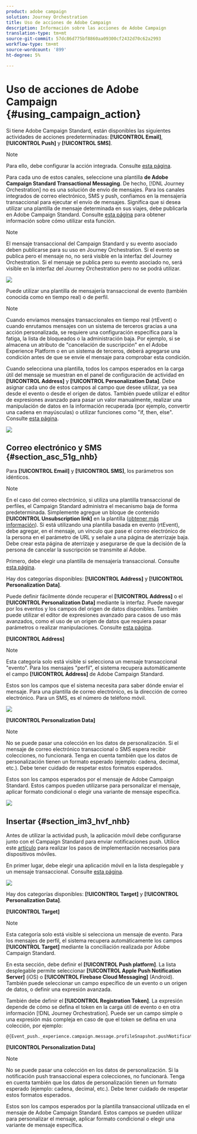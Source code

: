 ```yaml
---
product: adobe campaign
solution: Journey Orchestration
title: Uso de acciones de Adobe Campaign
description: Información sobre las acciones de Adobe Campaign
translation-type: tm+mt
source-git-commit: 57dc86d775bf8860aa09300cf2432d70c62a2993
workflow-type: tm+mt
source-wordcount: '899'
ht-degree: 5%

---
```



# Uso de acciones de Adobe Campaign {#using_campaign_action}

Si tiene Adobe Campaign Standard, están disponibles las siguientes actividades de acciones predeterminadas: **[!UICONTROL Email]**, **[!UICONTROL Push]** y **[!UICONTROL SMS]**.

>[!NOTE]
>
>Para ello, debe configurar la acción integrada. Consulte [esta página](../action/working-with-adobe-campaign.md).

Para cada uno de estos canales, seleccione una plantilla **de Adobe Campaign Standard Transactional Messaging**. De hecho, [!DNL Journey Orchestration] no es una solución de envío de mensajes. Para los canales integrados de correo electrónico, SMS y push, confiamos en la mensajería transaccional para ejecutar el envío de mensajes. Significa que si desea utilizar una plantilla de mensaje determinada en sus viajes, debe publicarla en Adobe Campaign Standard. Consulte [esta página](https://docs.adobe.com/content/help/es-ES/campaign-standard/using/communication-channels/transactional-messaging/about-transactional-messaging.translate.html) para obtener información sobre cómo utilizar esta función.

>[!NOTE]
>
>El mensaje transaccional del Campaign Standard y su evento asociado deben publicarse para su uso en Journey Orchestration. Si el evento se publica pero el mensaje no, no será visible en la interfaz del Journey Orchestration. Si el mensaje se publica pero su evento asociado no, será visible en la interfaz del Journey Orchestration pero no se podrá utilizar.

![](../assets/journey59.png)

Puede utilizar una plantilla de mensajería transaccional de evento (también conocida como en tiempo real) o de perfil.

>[!NOTE]
>
>Cuando enviamos mensajes transaccionales en tiempo real (rtEvent) o cuando enrutamos mensajes con un sistema de terceros gracias a una acción personalizada, se requiere una configuración específica para la fatiga, la lista de bloqueados o la administración baja. Por ejemplo, si se almacena un atributo de &quot;cancelación de suscripción&quot; en el Adobe Experience Platform o en un sistema de terceros, deberá agregarse una condición antes de que se envíe el mensaje para comprobar esta condición.

Cuando selecciona una plantilla, todos los campos esperados en la carga útil del mensaje se muestran en el panel de configuración de actividad en **[!UICONTROL Address]** y **[!UICONTROL Personalization Data]**. Debe asignar cada uno de estos campos al campo que desee utilizar, ya sea desde el evento o desde el origen de datos. También puede utilizar el editor de expresiones avanzado para pasar un valor manualmente, realizar una manipulación de datos en la información recuperada (por ejemplo, convertir una cadena en mayúsculas) o utilizar funciones como &quot;if, then, else&quot;. Consulte [esta página](../expression/expressionadvanced.md).

![](../assets/journey60.png)

## Correo electrónico y SMS {#section_asc_51g_nhb}

Para **[!UICONTROL Email]** y **[!UICONTROL SMS]**, los parámetros son idénticos.

>[!NOTE]
>
>En el caso del correo electrónico, si utiliza una plantilla transaccional de perfiles, el Campaign Standard administra el mecanismo baja de forma predeterminada. Simplemente agregue un bloque de contenido **[!UICONTROL Unsubscription link]** en la plantilla ([obtener más información](https://docs.adobe.com/content/help/en/campaign-standard/using/communication-channels/transactional-messaging/about-transactional-messaging.html)). Si está utilizando una plantilla basada en evento (rtEvent), debe agregar, en el mensaje, un vínculo que pase el correo electrónico de la persona en el parámetro de URL y señale a una página de aterrizaje baja. Debe crear esta página de aterrizaje y asegurarse de que la decisión de la persona de cancelar la suscripción se transmite al Adobe.

Primero, debe elegir una plantilla de mensajería transaccional. Consulte [esta página](../building-journeys/about-action-activities.md).

Hay dos categorías disponibles: **[!UICONTROL Address]** y **[!UICONTROL Personalization Data]**.

Puede definir fácilmente dónde recuperar el **[!UICONTROL Address]** o el **[!UICONTROL Personalization Data]** mediante la interfaz. Puede navegar por los eventos y los campos del origen de datos disponibles. También puede utilizar el editor de expresiones avanzado para casos de uso más avanzados, como el uso de un origen de datos que requiera pasar parámetros o realizar manipulaciones. Consulte [esta página](../expression/expressionadvanced.md).

**[!UICONTROL Address]**

>[!NOTE]
>
>Esta categoría solo está visible si selecciona un mensaje transaccional &quot;evento&quot;. Para los mensajes &quot;perfil&quot;, el sistema recupera automáticamente el campo **[!UICONTROL Address]** de Adobe Campaign Standard.

Estos son los campos que el sistema necesita para saber dónde enviar el mensaje. Para una plantilla de correo electrónico, es la dirección de correo electrónico. Para un SMS, es el número de teléfono móvil.

![](../assets/journey61.png)

**[!UICONTROL Personalization Data]**

>[!NOTE]
>
>No se puede pasar una colección en los datos de personalización. Si el mensaje de correo electrónico transaccional o SMS espera recibir colecciones, no funcionará. Tenga en cuenta también que los datos de personalización tienen un formato esperado (ejemplo: cadena, decimal, etc.). Debe tener cuidado de respetar estos formatos esperados.

Estos son los campos esperados por el mensaje de Adobe Campaign Standard. Estos campos pueden utilizarse para personalizar el mensaje, aplicar formato condicional o elegir una variante de mensaje específica.

![](../assets/journey62.png)

## Insertar {#section_im3_hvf_nhb}

Antes de utilizar la actividad push, la aplicación móvil debe configurarse junto con el Campaign Standard para enviar notificaciones push. Utilice este [artículo](https://helpx.adobe.com/es/campaign/kb/integrate-mobile-sdk.html) para realizar los pasos de implementación necesarios para dispositivos móviles.

En primer lugar, debe elegir una aplicación móvil en la lista desplegable y un mensaje transaccional. Consulte [esta página](../building-journeys/about-action-activities.md).

![](../assets/journey62bis.png)

Hay dos categorías disponibles: **[!UICONTROL Target]** y **[!UICONTROL Personalization Data]**.

**[!UICONTROL Target]**

>[!NOTE]
>
>Esta categoría solo está visible si selecciona un mensaje de evento. Para los mensajes de perfil, el sistema recupera automáticamente los campos **[!UICONTROL Target]** mediante la conciliación realizada por Adobe Campaign Standard.

En esta sección, debe definir el **[!UICONTROL Push platform]**. La lista desplegable permite seleccionar **[!UICONTROL Apple Push Notification Server]** (iOS) o **[!UICONTROL Firebase Cloud Messaging]** (Android). También puede seleccionar un campo específico de un evento o un origen de datos, o definir una expresión avanzada.

También debe definir el **[!UICONTROL Registration Token]**. La expresión depende de cómo se defina el token en la carga útil de evento o en otra información [!DNL Journey Orchestration]. Puede ser un campo simple o una expresión más compleja en caso de que el token se defina en una colección, por ejemplo:

```
@{Event_push._experience.campaign.message.profileSnapshot.pushNotificationTokens.first().token}
```

**[!UICONTROL Personalization Data]**

>[!NOTE]
>
>No se puede pasar una colección en los datos de personalización. Si la notificación push transaccional espera colecciones, no funcionará. Tenga en cuenta también que los datos de personalización tienen un formato esperado (ejemplo: cadena, decimal, etc.). Debe tener cuidado de respetar estos formatos esperados.

Estos son los campos esperados por la plantilla transaccional utilizada en el mensaje de Adobe Campaign Standard. Estos campos se pueden utilizar para personalizar el mensaje, aplicar formato condicional o elegir una variante de mensaje específica.
